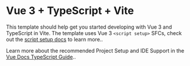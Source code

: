 # Vue 3 + TypeScript + Vite

This template should help get you started developing with Vue 3 and TypeScript in Vite. The template uses Vue 3 `<script setup>` SFCs, check out the [script setup docs](https://v3.vuejs.org/api/sfc-script-setup.html#sfc-script-setup) to learn more..

Learn more about the recommended Project Setup and IDE Support in the [Vue Docs TypeScript Guide](https://vuejs.org/guide/typescript/overview.html#project-setup)..
